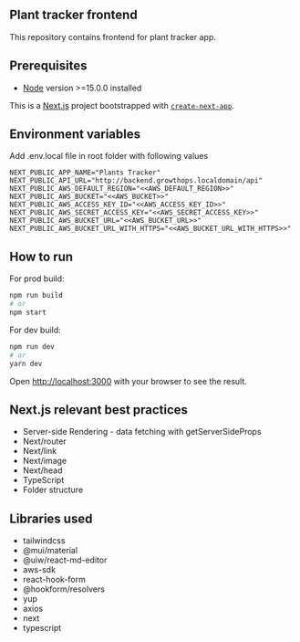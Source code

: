 ## Plant tracker frontend

This repository contains frontend for plant tracker app.

## Prerequisites

- [Node](https://nodejs.org/en/) version >=15.0.0 installed

This is a [Next.js](https://nextjs.org/) project bootstrapped with [`create-next-app`](https://github.com/vercel/next.js/tree/canary/packages/create-next-app).

## Environment variables

Add .env.local file in root folder with following values

```
NEXT_PUBLIC_APP_NAME="Plants Tracker"
NEXT_PUBLIC_API_URL="http://backend.growthops.localdomain/api"
NEXT_PUBLIC_AWS_DEFAULT_REGION="<<AWS_DEFAULT_REGION>>"
NEXT_PUBLIC_AWS_BUCKET="<<AWS_BUCKET>>"
NEXT_PUBLIC_AWS_ACCESS_KEY_ID="<<AWS_ACCESS_KEY_ID>>"
NEXT_PUBLIC_AWS_SECRET_ACCESS_KEY="<<AWS_SECRET_ACCESS_KEY>>"
NEXT_PUBLIC_AWS_BUCKET_URL="<<AWS_BUCKET_URL>>"
NEXT_PUBLIC_AWS_BUCKET_URL_WITH_HTTPS="<<AWS_BUCKET_URL_WITH_HTTPS>>"
```

## How to run

For prod build:

```bash
npm run build
# or
npm start
```

For dev build:

```bash
npm run dev
# or
yarn dev
```

Open [http://localhost:3000](http://localhost:3000) with your browser to see the result.

## Next.js relevant best practices

- Server-side Rendering - data fetching with getServerSideProps
- Next/router
- Next/link
- Next/image
- Next/head
- TypeScript
- Folder structure

## Libraries used

- tailwindcss
- @mui/material
- @uiw/react-md-editor
- aws-sdk
- react-hook-form
- @hookform/resolvers
- yup
- axios
- next
- typescript
